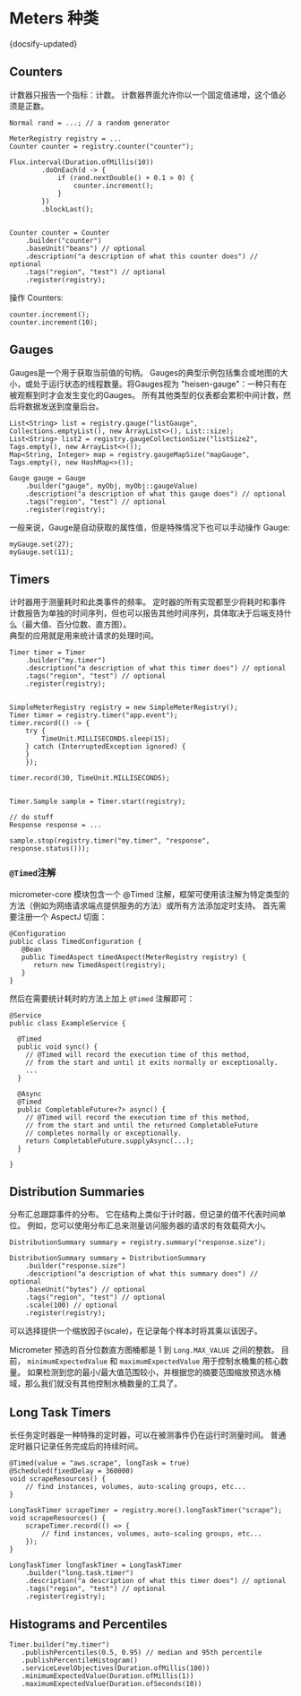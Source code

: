 # Meters 种类
{docsify-updated}

## Counters
计数器只报告一个指标：计数。 计数器界面允许你以一个固定值递增，这个值必须是正数。

```
Normal rand = ...; // a random generator

MeterRegistry registry = ...
Counter counter = registry.counter("counter");

Flux.interval(Duration.ofMillis(10))
        .doOnEach(d -> {
            if (rand.nextDouble() + 0.1 > 0) {
                counter.increment();
            }
        })
        .blockLast();


Counter counter = Counter
    .builder("counter")
    .baseUnit("beans") // optional
    .description("a description of what this counter does") // optional
    .tags("region", "test") // optional
    .register(registry);
```

操作 Counters:
```
counter.increment();
counter.increment(10);
```

## Gauges
Gauges是一个用于获取当前值的句柄。 Gauges的典型示例包括集合或地图的大小，或处于运行状态的线程数量。将Gauges视为 "heisen-gauge"：一种只有在被观察到时才会发生变化的Gauges。 所有其他类型的仪表都会累积中间计数，然后将数据发送到度量后台。
```
List<String> list = registry.gauge("listGauge", Collections.emptyList(), new ArrayList<>(), List::size);
List<String> list2 = registry.gaugeCollectionSize("listSize2", Tags.empty(), new ArrayList<>());
Map<String, Integer> map = registry.gaugeMapSize("mapGauge", Tags.empty(), new HashMap<>());

Gauge gauge = Gauge
    .builder("gauge", myObj, myObj::gaugeValue)
    .description("a description of what this gauge does") // optional
    .tags("region", "test") // optional
    .register(registry);
```

一般来说，Gauge是自动获取的属性值，但是特殊情况下也可以手动操作 Gauge:
```
myGauge.set(27);
myGauge.set(11);
```

## Timers
计时器用于测量耗时和此类事件的频率。 定时器的所有实现都至少将耗时和事件计数报告为单独的时间序列，但也可以报告其他时间序列，具体取决于后端支持什么（最大值、百分位数、直方图）。   
典型的应用就是用来统计请求的处理时间。
```
Timer timer = Timer
    .builder("my.timer")
    .description("a description of what this timer does") // optional
    .tags("region", "test") // optional
    .register(registry);


SimpleMeterRegistry registry = new SimpleMeterRegistry();
Timer timer = registry.timer("app.event");
timer.record(() -> {
    try {
        TimeUnit.MILLISECONDS.sleep(15);
    } catch (InterruptedException ignored) {
    }
    });

timer.record(30, TimeUnit.MILLISECONDS);


Timer.Sample sample = Timer.start(registry);

// do stuff
Response response = ...

sample.stop(registry.timer("my.timer", "response", response.status()));
```

### `@Timed`注解
micrometer-core 模块包含一个 @Timed 注解，框架可使用该注解为特定类型的方法（例如为网络请求端点提供服务的方法）或所有方法添加定时支持。
首先需要注册一个 AspectJ 切面：
```
@Configuration
public class TimedConfiguration {
   @Bean
   public TimedAspect timedAspect(MeterRegistry registry) {
      return new TimedAspect(registry);
   }
}
```

然后在需要统计耗时的方法上加上 `@Timed` 注解即可：
```
@Service
public class ExampleService {

  @Timed
  public void sync() {
    // @Timed will record the execution time of this method,
    // from the start and until it exits normally or exceptionally.
    ...
  }

  @Async
  @Timed
  public CompletableFuture<?> async() {
    // @Timed will record the execution time of this method,
    // from the start and until the returned CompletableFuture
    // completes normally or exceptionally.
    return CompletableFuture.supplyAsync(...);
  }

}
```

## Distribution Summaries
分布汇总跟踪事件的分布。 它在结构上类似于计时器，但记录的值不代表时间单位。 例如，您可以使用分布汇总来测量访问服务器的请求的有效载荷大小。

```
DistributionSummary summary = registry.summary("response.size");

DistributionSummary summary = DistributionSummary
    .builder("response.size")
    .description("a description of what this summary does") // optional
    .baseUnit("bytes") // optional
    .tags("region", "test") // optional
    .scale(100) // optional
    .register(registry);
```

可以选择提供一个缩放因子(scale)，在记录每个样本时将其乘以该因子。

Micrometer 预选的百分位数直方图桶都是 1 到 `Long.MAX_VALUE` 之间的整数。 目前， `minimumExpectedValue` 和 `maximumExpectedValue` 用于控制水桶集的核心数量。 如果检测到您的最小/最大值范围较小，并根据您的摘要范围缩放预选水桶域，那么我们就没有其他控制水桶数量的工具了。

## Long Task Timers
长任务定时器是一种特殊的定时器，可以在被测事件仍在运行时测量时间。 普通定时器只记录任务完成后的持续时间。
```
@Timed(value = "aws.scrape", longTask = true)
@Scheduled(fixedDelay = 360000)
void scrapeResources() {
    // find instances, volumes, auto-scaling groups, etc...
}

LongTaskTimer scrapeTimer = registry.more().longTaskTimer("scrape");
void scrapeResources() {
    scrapeTimer.record(() => {
        // find instances, volumes, auto-scaling groups, etc...
    });
}

LongTaskTimer longTaskTimer = LongTaskTimer
    .builder("long.task.timer")
    .description("a description of what this timer does") // optional
    .tags("region", "test") // optional
    .register(registry);
```
## Histograms and Percentiles
```
Timer.builder("my.timer")
   .publishPercentiles(0.5, 0.95) // median and 95th percentile
   .publishPercentileHistogram()
   .serviceLevelObjectives(Duration.ofMillis(100))
   .minimumExpectedValue(Duration.ofMillis(1))
   .maximumExpectedValue(Duration.ofSeconds(10))
```

